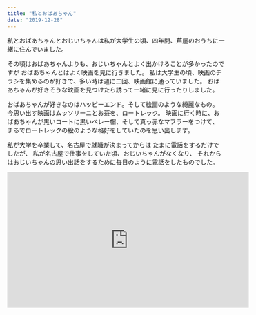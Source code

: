 ```yaml
---
title: "私とおばあちゃん"
date: "2019-12-28"
---
```


私とおばあちゃんとおじいちゃんは私が大学生の頃、四年間、芦屋のおうちに一緒に住んでいました。

その頃はおばあちゃんよりも、おじいちゃんとよく出かけることが多かったのですが
おばあちゃんとはよく映画を見に行きました。
私は大学生の頃、映画のチラシを集めるのが好きで、多い時は週に二回、映画館に通っていました。
おばあちゃんが好きそうな映画を見つけたら誘って一緒に見に行ったりしました。

おばあちゃんが好きなのはハッピーエンド。そして絵画のような綺麗なもの。
今思い出す映画はムッソリーニとお茶を、ロートレック。
映画に行く時に、おばあちゃんが黒いコートに黒いベレー帽、そして真っ赤なマフラーをつけて、
まるでロートレックの絵のような格好をしていたのを思い出します。

私が大学を卒業して、名古屋で就職が決まってからは
たまに電話をするだけでしたが、
私が名古屋で仕事をしていた頃、おじいちゃんがなくなり、
それからはおじいちゃんの思い出話をするために毎日のように電話をしたものでした。

<iframe width="560" height="315" src="https://www.youtube.com/embed/4n0xNbfJLR8" frameborder="0" allowfullscreen></iframe>
